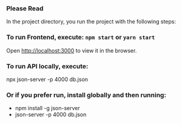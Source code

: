 ### Please Read
In the project directory, you run the project with the following steps:

### To run Frontend, execute: `npm start` or `yarn start`
Open [http://localhost:3000](http://localhost:3000) to view it in the browser.

### To run API locally, execute:
npx json-server -p 4000 db.json

### Or if you prefer run, install globally and then running:
- npm install -g json-server
- json-server -p 4000 db.json
